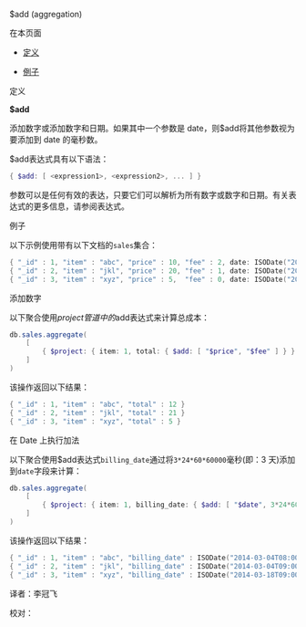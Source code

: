 [ ]()$add (aggregation)

[]()

在本页面

*   [定义](definition)

*   [例子](examples)

 <span id="definition">定义</span>

**$add**

添加数字或添加数字和日期。如果其中一个参数是 date，则$add将其他参数视为要添加到 date 的毫秒数。

$add表达式具有以下语法：

```powershell
{ $add: [ <expression1>, <expression2>, ... ] }
```

参数可以是任何有效的表达，只要它们可以解析为所有数字或数字和日期。有关表达式的更多信息，请参阅表达式。

 <span id="examples">例子</span>

以下示例使用带有以下文档的`sales`集合：

```powershell
{ "_id" : 1, "item" : "abc", "price" : 10, "fee" : 2, date: ISODate("2014-03-01T08:00:00Z") }
{ "_id" : 2, "item" : "jkl", "price" : 20, "fee" : 1, date: ISODate("2014-03-01T09:00:00Z") }
{ "_id" : 3, "item" : "xyz", "price" : 5,  "fee" : 0, date: ISODate("2014-03-15T09:00:00Z") }
```

 添加数字

以下聚合使用$project管道中的$add表达式来计算总成本：

```powershell
db.sales.aggregate(
    [
        { $project: { item: 1, total: { $add: [ "$price", "$fee" ] } } }
    ]
)
```

该操作返回以下结果：

```powershell
{ "_id" : 1, "item" : "abc", "total" : 12 }
{ "_id" : 2, "item" : "jkl", "total" : 21 }
{ "_id" : 3, "item" : "xyz", "total" : 5 }
```

 在 Date 上执行加法

以下聚合使用$add表达式`billing_date`通过将`3*24*60*60000`毫秒(即：3 天)添加到`date`字段来计算：

```powershell
db.sales.aggregate(
    [
        { $project: { item: 1, billing_date: { $add: [ "$date", 3*24*60*60000 ] } } }
    ]
)
```

该操作返回以下结果：

```powershell
{ "_id" : 1, "item" : "abc", "billing_date" : ISODate("2014-03-04T08:00:00Z") }
{ "_id" : 2, "item" : "jkl", "billing_date" : ISODate("2014-03-04T09:00:00Z") }
{ "_id" : 3, "item" : "xyz", "billing_date" : ISODate("2014-03-18T09:00:00Z") }
```



译者：李冠飞

校对：
